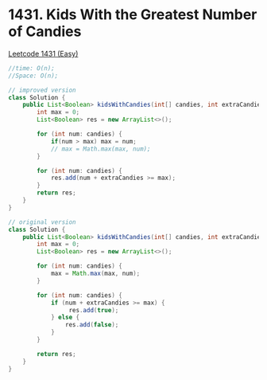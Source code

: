 # 1431. Kids With the Greatest Number of Candies

[Leetcode 1431 (Easy)][1431]

[1431]: https://leetcode.com/problems/kids-with-the-greatest-number-of-candies/?envType=study-plan-v2&envId=leetcode-75


```java
//time: O(n);
//Space: O(n);

// improved version
class Solution {
    public List<Boolean> kidsWithCandies(int[] candies, int extraCandies) {
        int max = 0;
        List<Boolean> res = new ArrayList<>();

        for (int num: candies) {
            if(num > max) max = num;
            // max = Math.max(max, num);
        }

        for (int num: candies) {
            res.add(num + extraCandies >= max);
        }
        return res;
    }
}

// original version
class Solution {
    public List<Boolean> kidsWithCandies(int[] candies, int extraCandies) {
        int max = 0;
        List<Boolean> res = new ArrayList<>();

        for (int num: candies) {
            max = Math.max(max, num);
        }

        for (int num: candies) {
            if (num + extraCandies >= max) {
                 res.add(true);
            } else {
                res.add(false);
            }
        }

        return res;
    }
}



```